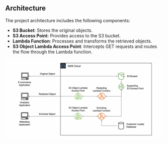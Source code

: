 ## Architecture

The project architecture includes the following components:

- **S3 Bucket**: Stores the original objects.
- **S3 Access Point**: Provides access to the S3 bucket.
- **Lambda Function**: Processes and transforms the retrieved objects.
- **S3 Object Lambda Access Point**: Intercepts GET requests and routes the flow through the Lambda function.

![architecture](architecture.png)

